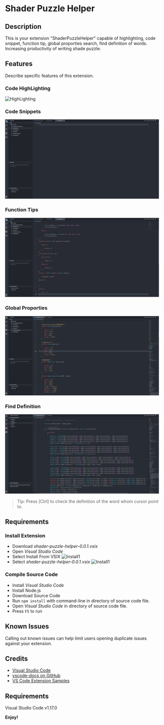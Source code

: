 # Shader Puzzle Helper

## Description
This is your extension "ShaderPuzzleHelper" capable of highlighting, code snippet, function tip, global proporties search, find definition of words.
Increasing productivity of writing shade puzzle.

## Features
Describe specific features of this extension. 

### Code HighLighting
![HighLighting](images/HighLighting.gif)

### Code Snippets
![Snippets](images/Snippets.gif)

### Function Tips
![Function Tips](images/FunctionTips.gif)

### Global Proporties
![Global Proporties](images/GlobalProporties.gif)

### Find Definition
![Find Definition](images/FindDefinition.gif)
> Tip: Press [Ctrl] to check the definition of the word whom cursor point to.

## Requirements

### Install Extension
- Download *shader-puzzle-helper-0.0.1.vsix*
- Open *Visual Studio Code*
- Select Install From VSIX
![Install1](images/Install1.png.png)
- Select *shader-puzzle-helper-0.0.1.vsix*
![Install1](images/Install2.png.png)

### Compile Source Code
- Install *Visual Studio Code*
- Install Node.js
- Download Source Code
- Run `npm install` with command-line in directory of source code file.
- Open *Visual Studio Code* in directory of source code file.
- Press `F5` to run


## Known Issues

Calling out known issues can help limit users opening duplicate issues against your extension.

## Credits

* [Visual Studio Code](https://code.visualstudio.com/)
* [vscode-docs on GitHub](https://github.com/Microsoft/vscode-docs)
* [VS Code Extension Samples](https://github.com/microsoft/vscode-extension-samples)

## Requirements

Visual Studio Code v1.17.0

**Enjoy!**
